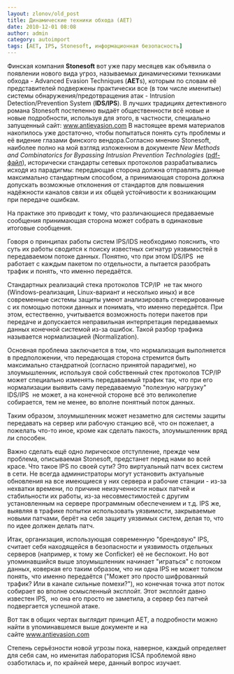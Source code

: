 ```yaml
---
layout: zlonov/old_post
title: Динамические техники обхода (AET)
date: 2010-12-01 08:08
author: admin
category: autoimport
tags: [AET, IPS, Stonesoft, информационная безопасность]
---
```

<div dir="ltr">Финская компания <strong>Stonesoft</strong> вот уже пару месяцев как объявила о появлении нового вида угроз, называемых динамическими техниками обхода - Advanced Evasion Techniques<strong> </strong>(<strong>AET</strong>s), которым по словам её представителей подвержены практически все (в том числе именитые) системы обнаружения/предотвращения атак - Intrusion Detection/Prevention System (<strong>IDS/IPS</strong>). В лучших традициях детективного романа Stonesoft постепенно выдаёт общественности всё новые и новые подробности, используя для этого, в частности, специально запущенный сайт: <a href="http://www.antievasion.com/" target="_blank">www.antievasion.com</a> В настоящее время материалов накопилось уже достаточно, чтобы попытаться понять суть проблемы и её видение глазами финского вендора.<a name="more"></a>Согласно мнению Stonesoft, наиболее полно на мой взгляд изложенном в документе <em>New Methods and Combinatorics for Bypassing Intrusion Prevention Technologies</em> (<a href="http://www.antievasion.com/wp-content/uploads/2010/11/AET_Technical.pdf" target="_blank">pdf-файл</a>), исторически стандарты сетевых протоколов разрабатывались исходя из парадигмы: передающая сторона должна отправлять данные максимально стандартным способом, а принимающая сторона должна допускать возможные отклонения от стандартов для повышения надёжности каналов связи и их общей устойчивости к возникающим при передаче ошибкам.

На практике это приводит к тому, что различающиеся предаваемые сообщения принимающая сторона может собрать в одинаковые итоговые сообщения.

Говоря о принципах работы систем IPS/IDS необходимо пояснить, что суть их работы сводится к поиску известных сигнатур уязвимостей в передаваемом потоке данных. Понятно, что при этом IDS/IPS  не работает с каждым пакетом по отдельности, а пытается разобрать трафик и понять, что именно передаётся.

Стандартных реализаций стека протоколов TCP/IP  не так много (Windows-реализация, Linux-вариант и несколько иных) и все современные системы защиты умеют анализировать сгенерированные с их помощью потоки данных и понимать, что именно передаётся. При этом, естественно, учитывается возможность потери пакетов при передаче и допускается неправильная интерпретация передаваемых данных конечной системой из-за ошибок. Такой разбор трафика называется нормализацией (Normalization).

Основная проблема заключается в том, что нормализация выполняется в предположении, что передающая сторона стремится быть максимально стандратной (согласно принятой парадигме), но злоумышленник, используя свой собственный стек протоколов TCP/IP может специально изменять передаваемый трафик так, что при его нормализации выявить саму передаваемую "полезную нагрузку" IDS/IPS  не может, а на конечной стороне всё это великолепие собирается, тем не менее, во вполне понятный поток данных.

Таким образом, злоумышленник может незаметно для системы защиты передавать на сервер или рабочую станцию всё, что он пожелает, а пожелать что-то иное, кроме как сделать пакость, злоумышленник вряд ли способен.

Важно сделать ещё одно лирическое отступление, прежде чем проблема, описываемая Stonesoft, предстанет перед нами во всей красе. Что такое IPS по своей сути? Это виртуальный патч всех систем в сети. Не всегда администраторы могут установить актуальные обновления на все имеющиеся у них сервера и рабочие станции - из-за нехватки времени, по причине неизученности новых патчей и стабильности их работы, из-за несовместимостей с другим установленным на сервере программным обеспечением и т.д. IPS же, выявляя в трафике попытки использовать уязвимости, закрываемые новыми патчами, берёт на себя защиту уязвимых систем, делая то, что по идее должен делать патч.

Итак, организация, использующая современную "брендовую" IPS, считает себя находящейся в безопасности и уязвимость отдельных серверов (например, к тому же Conficker) её не беспокоит. Но вот упоминавшийся выше злоумышленник начинает "играться" с потоком данных, коверкая его таким образом, что ни одна IPS не может толком понять, что именно передаётся ("Может это просто шифрованный трафик? Или в канале сильные помехи?"), но конечная точка этот поток собирает во вполне осмысленный эксплойт. Этот эксплойт давно известен IPS,  но она его просто не заметила, а сервер без патчей подвергается успешной атаке.

Вот так в общих чертах выглядит принцип AET, а подробности можно найти в упоминавшемся выше документе и на сайте <a href="http://www.antievasion.com/" target="_blank">www.antievasion.com</a>

Степень серьёзности новой угрозы пока, наверное, каждый определяет для себя сам, но именитая лаборатория ICSA проблемой явно озаботилась и, по крайней мере, данный вопрос изучает.

</div>
